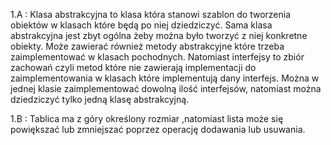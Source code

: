 1.A : Klasa abstrakcyjna to klasa która stanowi szablon do tworzenia obiektów w klasach które będą
po niej dziedziczyć. Sama klasa abstrakcyjna jest zbyt ogólna żeby można było tworzyć z niej konkretne obiekty.
Może zawierać również metody abstrakcyjne które trzeba zaimplementować w klasach pochodnych.
Natomiast interfejsy to zbiór zachowań czyli metod które nie zawierają implementacji do zaimplementowania
w klasach które implementują dany interfejs. Można w jednej klasie zaimplementować dowolną ilość interfejsów,
natomiast można dziedziczyć tylko jedną klasę abstrakcyjną.

1.B : Tablica ma z góry określony rozmiar ,natomiast lista może się powiększać lub zmniejszać poprzez operację
dodawania lub usuwania.
